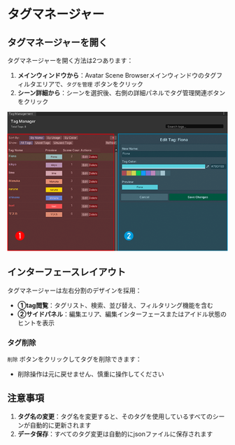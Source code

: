 # タグマネージャー

## タグマネージャーを開く

タグマネージャーを開く方法は2つあります：

1. **メインウィンドウから**：Avatar Scene Browserメインウィンドウのタグフィルタエリアで、`タグを管理` ボタンをクリック
2. **シーン詳細から**：シーンを選択後、右側の詳細パネルでタグ管理関連ボタンをクリック

![タグ管理インターフェース](img/tagManage.png)

## インターフェースレイアウト

タグマネージャーは左右分割のデザインを採用：

- **①tag閲覧**：タグリスト、検索、並び替え、フィルタリング機能を含む
- **②サイドパネル**：編集エリア、編集インターフェースまたはアイドル状態のヒントを表示

### タグ削除

`削除` ボタンをクリックしてタグを削除できます：

- 削除操作は元に戻せません、慎重に操作してください

## 注意事項

1. **タグ名の変更**：タグ名を変更すると、そのタグを使用しているすべてのシーンが自動的に更新されます
2. **データ保存**：すべてのタグ変更は自動的にjsonファイルに保存されます

